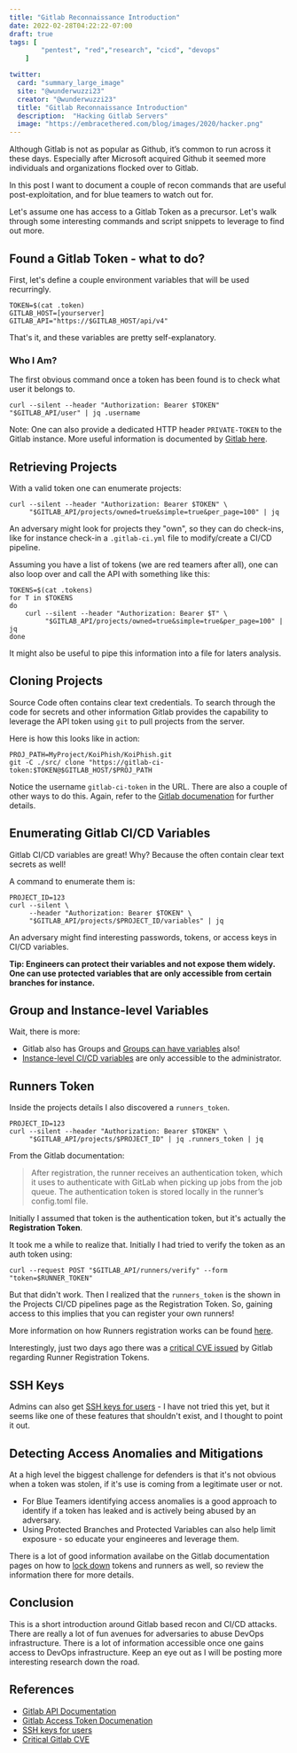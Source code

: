 ```yaml
---
title: "Gitlab Reconnaissance Introduction"
date: 2022-02-28T04:22:22-07:00
draft: true
tags: [
        "pentest", "red","research", "cicd", "devops"
    ]

twitter:
  card: "summary_large_image"
  site: "@wunderwuzzi23"
  creator: "@wunderwuzzi23"
  title: "Gitlab Reconnaissance Introduction"
  description:  "Hacking Gitlab Servers"
  image: "https://embracethered.com/blog/images/2020/hacker.png"
---
```


Although Gitlab is not as popular as Github, it’s common to run across it these days. Especially after Microsoft acquired Github it seemed more individuals and organizations flocked over to Gitlab. 

In this post I want to document a couple of recon commands that are useful post-exploitation, and for blue teamers to watch out for. 

Let's assume one has access to a Gitlab Token as a precursor. Let's walk through some interesting commands and script snippets to leverage to find out more.

## Found a Gitlab Token - what to do?

First, let's define a couple environment variables that will be used recurringly.

```
TOKEN=$(cat .token)
GITLAB_HOST=[yourserver]
GITLAB_API="https://$GITLAB_HOST/api/v4"
```

That's it, and these variables are pretty self-explanatory.


### Who I Am?

The first obvious command once a token has been found is to check what user it belongs to.

```
curl --silent --header "Authorization: Bearer $TOKEN" "$GITLAB_API/user" | jq .username
```

Note: One can also provide a dedicated HTTP header `PRIVATE-TOKEN` to the Gitlab instance. More useful information is documented by [Gitlab here](https://docs.gitlab.com/ee/security/token_overview.html).

## Retrieving Projects

With a valid token one can enumerate projects:

```
curl --silent --header "Authorization: Bearer $TOKEN" \
     "$GITLAB_API/projects/owned=true&simple=true&per_page=100" | jq 
```

An adversary might look for projects they "own", so they can do check-ins, like for instance check-in a `.gitlab-ci.yml` file to modify/create a CI/CD pipeline.

Assuming you have a list of tokens (we are red teamers after all), one can also loop over and call the API with something like this:

```
TOKENS=$(cat .tokens)
for T in $TOKENS
do
    curl --silent --header "Authorization: Bearer $T" \
         "$GITLAB_API/projects/owned=true&simple=true&per_page=100" | jq 
done
```

It might also be useful to pipe this information into a file for laters analysis.

## Cloning Projects

Source Code often contains clear text credentials. To search through the code for secrets and other information Gitlab provides the capability to leverage the API token using `git` to pull projects from the server.

Here is how this looks like in action:

```
PROJ_PATH=MyProject/KoiPhish/KoiPhish.git
git -C ./src/ clone "https://gitlab-ci-token:$TOKEN@$GITLAB_HOST/$PROJ_PATH
```

Notice the username `gitlab-ci-token` in the URL. There are also a couple of other ways to do this. Again, refer to the [Gitlab documenation](https://docs.gitlab.com/ee/security/token_overview.html) for further details.

## Enumerating Gitlab CI/CD Variables

Gitlab CI/CD variables are great! Why? Because the often contain clear text secrets as well! 

A command to enumerate them is:

```
PROJECT_ID=123
curl --silent \
     --header "Authorization: Bearer $TOKEN" \ 
     "$GITLAB_API/projects/$PROJECT_ID/variables" | jq 
```

An adversary might find interesting passwords, tokens, or access keys in CI/CD variables.

**Tip: Engineers can protect their variables and not expose them widely. One can use protected variables that are only accessible from certain branches for instance.**

## Group and Instance-level Variables

Wait, there is more:

* Gitlab also has Groups and [Groups can have variables](https://docs.gitlab.com/ee/api/groups.html) also!
* [Instance-level CI/CD variables](https://docs.gitlab.com/ee/api/instance_level_ci_variables.html) are only accessible to the administrator.

## Runners Token

Inside the projects details I also discovered a `runners_token`. 

```
PROJECT_ID=123
curl --silent --header "Authorization: Bearer $TOKEN" \
     "$GITLAB_API/projects/$PROJECT_ID" | jq .runners_token | jq 
```

From the Gitlab documentation: 

> After registration, the runner receives an authentication token, which it uses to authenticate with GitLab when picking up jobs from the job queue. The authentication token is stored locally in the runner’s config.toml file.

Initially I assumed that token is the authentication token, but it's actually the **Registration Token**. 

It took me a while to realize that. Initially I had tried to verify the token as an auth token using:

```
curl --request POST "$GITLAB_API/runners/verify" --form "token=$RUNNER_TOKEN"
```

But that didn't work. Then I realized that the `runners_token` is the shown in the Projects CI/CD pipelines page as the Registration Token. So, gaining access to this implies that you can register your own runners! 

More information on how Runners registration works can be found [here](https://docs.gitlab.com/runner/register/).

Interestingly, just two days ago there was a [critical CVE issued](https://about.gitlab.com/releases/2022/02/25/critical-security-release-gitlab-14-8-2-released/#runner-registration-token-disclosure-through-quick-actions) by Gitlab regarding Runner Registration Tokens.

## SSH Keys 

Admins can also get [SSH keys for users](https://docs.gitlab.com/ee/api/keys.html) - I have not tried this yet, but it seems like one of these features that shouldn't exist, and I thought to point it out.

## Detecting Access Anomalies and Mitigations

At a high level the biggest challenge for defenders is that it's not obvious when a token was stolen, if it's use is coming from a legitimate user or not.

* For Blue Teamers identifying access anomalies is a good approach to identify if a token has leaked and is actively being abused by an adversary.
* Using Protected Branches and Protected Variables can also help limit exposure - so educate your engineeres and leverage them.

There is a lot of good information availabe on the Gitlab documentation pages on how to [lock down](https://docs.gitlab.com/runner/security/) tokens and runners as well, so review the information there for more details.


## Conclusion

This is a short introduction around Gitlab based recon and CI/CD attacks. There are really a lot of fun avenues for adversaries to abuse DevOps infrastructure. There is a lot of information accessible once one gains access to DevOps infrastructure. Keep an eye out as I will be posting more interesting research down the road.


## References

* [Gitlab API Documentation](https://docs.gitlab.com/ee/api)
* [Gitlab Access Token Documenation](https://docs.gitlab.com/ee/security/token_overview.html)
* [SSH keys for users](https://docs.gitlab.com/ee/api/keys.html)
* [Critical Gitlab CVE](https://about.gitlab.com/releases/2022/02/25/critical-security-release-gitlab-14-8-2-released/#runner-registration-token-disclosure-through-quick-actions)
